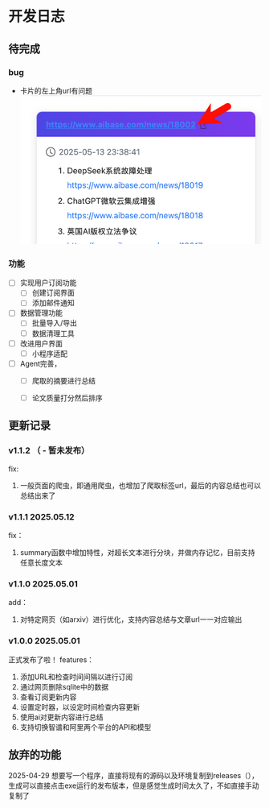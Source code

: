 

# 开发日志

## 待完成

### bug

- 卡片的左上角url有问题
  ![url问题](images/DevProcess/image.png)


### 功能


- [ ] 实现用户订阅功能
  - [ ] 创建订阅界面
  - [ ] 添加邮件通知
- [ ] 数据管理功能
  - [ ] 批量导入/导出
  - [ ] 数据清理工具
- [ ] 改进用户界面
  - [ ] 小程序适配
- [ ] Agent完善，
  - [ ] 爬取的摘要进行总结
  - [ ] 论文质量打分然后排序



## 更新记录

### v1.1.2  （ - 暂未发布）

fix:
  1. 一般页面的爬虫，即通用爬虫，也增加了爬取<a>标签url，最后的内容总结也可以总结出来了

### v1.1.1  2025.05.12
fix：
  1. summary函数中增加特性，对超长文本进行分块，并做内存记忆，目前支持任意长度文本

### v1.1.0  2025.05.01
add：
  1. 对特定网页（如arxiv）进行优化，支持内容总结与文章url一一对应输出

### v1.0.0  2025.05.01
正式发布了啦！
features：
  1. 添加URL和检查时间间隔以进行订阅
  2. 通过网页删除sqlite中的数据
  3. 查看订阅更新内容
  4. 设置定时器，以设定时间检查内容更新
  5. 使用ai对更新内容进行总结
  6. 支持切换智谱和阿里两个平台的API和模型






## 放弃的功能

2025-04-29 想要写一个程序，直接将现有的源码以及环境复制到releases（），生成可以直接点击exe运行的发布版本，但是感觉生成时间太久了，不如直接手动复制了
